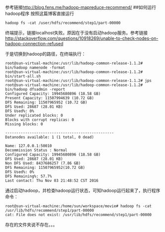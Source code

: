 参考链接<http://blog.fens.me/hadoop-mapreduce-recommend/>
##如何运行hadoop程序
按照这篇博客直接运行
```
hadoop fs -cat /user/hdfs/recommend/step1/part-00000
```
终端提示，链接localhost失败。原因在于没有启动hadoop服务。参考链接<http://stackoverflow.com/questions/10918269/unable-to-check-nodes-on-hadoop-connection-refused>

于是切换到hadoop的路径，在终端执行：
```
root@sun-virtual-machine:/usr/lib/hadoop-common-release-1.1.2# bin/hadoop namenode -format
root@sun-virtual-machine:/usr/lib/hadoop-common-release-1.1.2# bin/start-all.sh
root@sun-virtual-machine:/usr/lib/hadoop-common-release-1.1.2# jps
root@sun-virtual-machine:/usr/lib/hadoop-common-release-1.1.2# bin/hadoop dfsadmin -report
Configured Capacity: 19945680896 (18.58 GB)
Present Capacity: 11507994639 (10.72 GB)
DFS Remaining: 11507965952 (10.72 GB)
DFS Used: 28687 (28.01 KB)
DFS Used%: 0%
Under replicated blocks: 0
Blocks with corrupt replicas: 0
Missing blocks: 0

-------------------------------------------------
Datanodes available: 1 (1 total, 0 dead)

Name: 127.0.0.1:50010
Decommission Status : Normal
Configured Capacity: 19945680896 (18.58 GB)
DFS Used: 28687 (28.01 KB)
Non DFS Used: 8437686257 (7.86 GB)
DFS Remaining: 11507965952(10.72 GB)
DFS Used%: 0%
DFS Remaining%: 57.7%
Last contact: Thu Nov 03 21:48:52 CST 2016
```
通过启动hadoop，并检查hadoop运行状态，可知hadoop运行起来了，执行程序命令：
```
root@sun-virtual-machine:/home/sun/workspace/movie# hadoop fs -cat /usr/lib/hdfs/recommend/step1/part-00000
cat: File does not exist: /usr/lib/hdfs/recommend/step1/part-00000
```
存在的文件夹说不存在。。。
